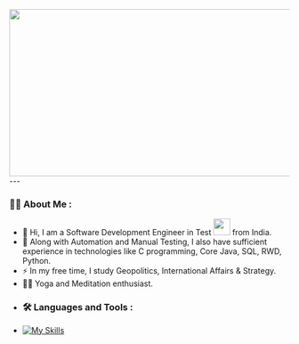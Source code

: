
<div align="center">
  <img src="https://media.giphy.com/media/dWesBcTLavkZuG35MI/giphy.gif" width="600" height="300"/>
</div>
---

### :woman_technologist: About Me :

- 👋 Hi, I am a Software  Development Engineer in Test <img src="https://media.giphy.com/media/WUlplcMpOCEmTGBtBW/giphy.gif" width="30"> from India.
- :telescope: Along with Automation and Manual Testing, I also have sufficient experience in technologies like C programming, Core Java, SQL, RWD, Python.
- :zap: In my free time, I study Geopolitics, International Affairs & Strategy.
- :lotus_position_woman: Yoga and Meditation enthusiast.
- ### :hammer_and_wrench: Languages and Tools :
- [![My Skills](https://skillicons.dev/icons?i=visualstudio,gherkin,java,js,c,html,css,mysql,selenium,r,py)](https://skillicons.dev)

<!---
Snehalyt279/Snehalyt279 is a ✨ special ✨ repository because its `README.md` (this file) appears on your GitHub profile.
You can click the Preview link to take a look at your changes.
--->
